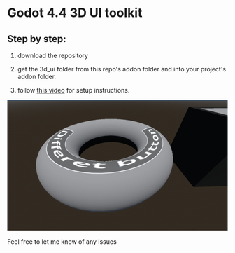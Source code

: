 # Godot 4.4 3D UI toolkit
## Step by step:
1. download the repository

2. get the 3d_ui folder from this repo's addon folder and into your project's addon folder.

3. follow [this video](https://youtu.be/iwCkQwEMzq4) for setup instructions.

![alt text](readme_assets/3d_ui_example.png)

Feel free to let me know of any issues